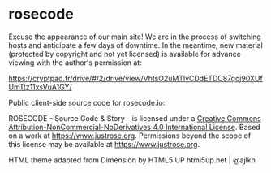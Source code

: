 # rosecode
  Excuse the appearance of our main site! We are in the process of switching hosts and anticipate a few days of downtime. In the meantime, new material (protected by copyright and not yet licensed) is available for advance viewing with the author's permission at: 
  
  https://cryptpad.fr/drive/#/2/drive/view/VhtsO2uMTlvCDdETDC87qoj90XUfUmTtz11xsVuA1GY/
  
  Public client-side source code for rosecode.io:
  
  ROSECODE - Source Code & Story - is licensed under a 
	<a rel="license" href="http://creativecommons.org/licenses/by-nc-nd/4.0/">
	Creative Commons Attribution-NonCommercial-NoDerivatives 4.0 International License</a>. 
	Based on a work at <a xmlns:dct="http://purl.org/dc/terms/" href="https://www.justrose.org" rel="dct:source">
	https://www.justrose.org</a>. Permissions beyond the scope of this license may be available at
	<a xmlns:cc="http://creativecommons.org/ns#" href="https://www.justrose.org" rel="cc:morePermissions">
	https://www.justrose.org</a>. 
  
  HTML theme adapted from Dimension by HTML5 UP
	html5up.net | @ajlkn
